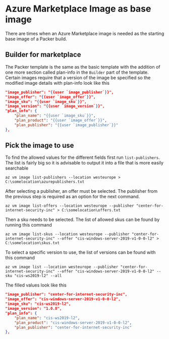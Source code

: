 # Azure Marketplace Image as base image
There are times when an Azure Marketplace image is needed as the starting base image of a Packer build. 

## Builder for marketplace
The Packer template is the same as the basic template with the addition of one more section called plan-info in the `Builder` part of the template. Certain images require that a version of the image be specified so the modified image details with plan-info look like this
```json
"image_publisher": "{{user `image_publisher`}}",
"image_offer": "{{user `image_offer`}}",
"image_sku": "{{user `image_sku`}}",
"image_version": "{{user `image_version`}}",
"plan_info": {
    "plan_name": "{{user `image_sku`}}",
    "plan_product": "{{user `image_offer`}}",
    "plan_publisher": "{{user `image_publisher`}}"
},
```
## Pick the image to use
To find the allowed values for the different fields first run `list-publishers`. The list is fairly big so it is advisable to output it into a file that is more easily searchable
```shell
az vm image list-publishers --location westeurope > C:\somelocation\azurepublishers.txt
```
After selecting a publisher, an offer must be selected. The publisher from the previous step is required as an option for the next command.
```shell
az vm image list-offers --location westeurope --publisher "center-for-internet-security-inc" > C:\somelocation\offers.txt
```
Then a sku needs to be selected. The list of allowed skus can be found by running this command
```shell
az vm image list-skus --location westeurope --publisher "center-for-internet-security-inc" --offer "cis-windows-server-2019-v1-0-0-l2" > C:\somelocation\skus.txt
```
To select a specific version to use, the list of versions can be found with this command
```shell
az vm image list --location westeurope --publisher "center-for-internet-security-inc" --offer "cis-windows-server-2019-v1-0-0-l2" --sku "cis-ws2019-l2" --all
```
The filled values look like this
```json
"image_publisher": "center-for-internet-security-inc",
"image_offer": "cis-windows-server-2019-v1-0-0-l2",
"image_sku": "cis-ws2019-l2",
"image_version": "1.0.8",
"plan_info": {
    "plan_name": "cis-ws2019-l2",
    "plan_product": "cis-windows-server-2019-v1-0-0-l2",
    "plan_publisher": "center-for-internet-security-inc"
},
```
